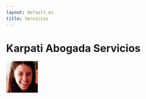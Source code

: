 ```yaml
---
layout: default_es
title: Servicios
---  
```


# Karpati Abogada Servicios

![Nathalie Karpati](/assets/img/me.jpg)
 